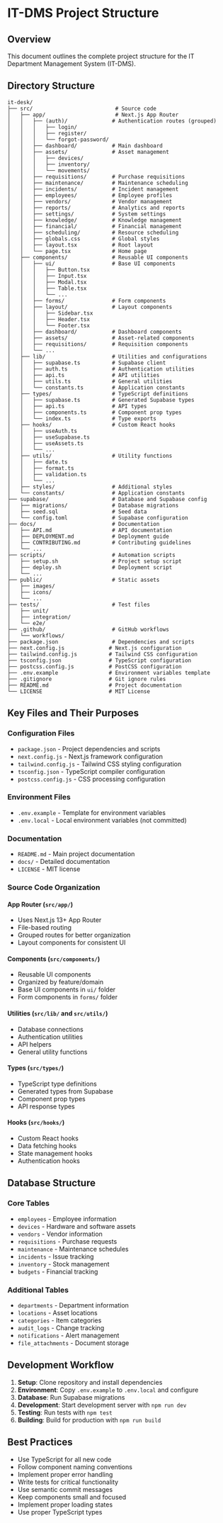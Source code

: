 # IT-DMS Project Structure

## Overview

This document outlines the complete project structure for the IT Department Management System (IT-DMS).

## Directory Structure

```
it-desk/
├── src/                          # Source code
│   ├── app/                      # Next.js App Router
│   │   ├── (auth)/              # Authentication routes (grouped)
│   │   │   ├── login/
│   │   │   ├── register/
│   │   │   └── forgot-password/
│   │   ├── dashboard/           # Main dashboard
│   │   ├── assets/              # Asset management
│   │   │   ├── devices/
│   │   │   ├── inventory/
│   │   │   └── movements/
│   │   ├── requisitions/        # Purchase requisitions
│   │   ├── maintenance/         # Maintenance scheduling
│   │   ├── incidents/           # Incident management
│   │   ├── employees/           # Employee profiles
│   │   ├── vendors/             # Vendor management
│   │   ├── reports/             # Analytics and reports
│   │   ├── settings/            # System settings
│   │   ├── knowledge/           # Knowledge management
│   │   ├── financial/           # Financial management
│   │   ├── scheduling/          # Resource scheduling
│   │   ├── globals.css          # Global styles
│   │   ├── layout.tsx           # Root layout
│   │   └── page.tsx             # Home page
│   ├── components/              # Reusable UI components
│   │   ├── ui/                  # Base UI components
│   │   │   ├── Button.tsx
│   │   │   ├── Input.tsx
│   │   │   ├── Modal.tsx
│   │   │   ├── Table.tsx
│   │   │   └── ...
│   │   ├── forms/               # Form components
│   │   ├── layout/              # Layout components
│   │   │   ├── Sidebar.tsx
│   │   │   ├── Header.tsx
│   │   │   └── Footer.tsx
│   │   ├── dashboard/           # Dashboard components
│   │   ├── assets/              # Asset-related components
│   │   ├── requisitions/        # Requisition components
│   │   └── ...
│   ├── lib/                     # Utilities and configurations
│   │   ├── supabase.ts          # Supabase client
│   │   ├── auth.ts              # Authentication utilities
│   │   ├── api.ts               # API utilities
│   │   ├── utils.ts             # General utilities
│   │   └── constants.ts         # Application constants
│   ├── types/                   # TypeScript definitions
│   │   ├── supabase.ts          # Generated Supabase types
│   │   ├── api.ts               # API types
│   │   ├── components.ts        # Component prop types
│   │   └── index.ts             # Type exports
│   ├── hooks/                   # Custom React hooks
│   │   ├── useAuth.ts
│   │   ├── useSupabase.ts
│   │   ├── useAssets.ts
│   │   └── ...
│   ├── utils/                   # Utility functions
│   │   ├── date.ts
│   │   ├── format.ts
│   │   ├── validation.ts
│   │   └── ...
│   ├── styles/                  # Additional styles
│   └── constants/               # Application constants
├── supabase/                    # Database and Supabase config
│   ├── migrations/              # Database migrations
│   ├── seed.sql                 # Seed data
│   └── config.toml              # Supabase configuration
├── docs/                        # Documentation
│   ├── API.md                   # API documentation
│   ├── DEPLOYMENT.md            # Deployment guide
│   ├── CONTRIBUTING.md          # Contributing guidelines
│   └── ...
├── scripts/                     # Automation scripts
│   ├── setup.sh                 # Project setup script
│   ├── deploy.sh                # Deployment script
│   └── ...
├── public/                      # Static assets
│   ├── images/
│   ├── icons/
│   └── ...
├── tests/                       # Test files
│   ├── unit/
│   ├── integration/
│   └── e2e/
├── .github/                     # GitHub workflows
│   └── workflows/
├── package.json                 # Dependencies and scripts
├── next.config.js              # Next.js configuration
├── tailwind.config.js          # Tailwind CSS configuration
├── tsconfig.json               # TypeScript configuration
├── postcss.config.js           # PostCSS configuration
├── .env.example                # Environment variables template
├── .gitignore                  # Git ignore rules
├── README.md                   # Project documentation
└── LICENSE                     # MIT License
```

## Key Files and Their Purposes

### Configuration Files
- `package.json` - Project dependencies and scripts
- `next.config.js` - Next.js framework configuration
- `tailwind.config.js` - Tailwind CSS styling configuration
- `tsconfig.json` - TypeScript compiler configuration
- `postcss.config.js` - CSS processing configuration

### Environment Files
- `.env.example` - Template for environment variables
- `.env.local` - Local environment variables (not committed)

### Documentation
- `README.md` - Main project documentation
- `docs/` - Detailed documentation
- `LICENSE` - MIT license

### Source Code Organization

#### App Router (`src/app/`)
- Uses Next.js 13+ App Router
- File-based routing
- Grouped routes for better organization
- Layout components for consistent UI

#### Components (`src/components/`)
- Reusable UI components
- Organized by feature/domain
- Base UI components in `ui/` folder
- Form components in `forms/` folder

#### Utilities (`src/lib/` and `src/utils/`)
- Database connections
- Authentication utilities
- API helpers
- General utility functions

#### Types (`src/types/`)
- TypeScript type definitions
- Generated types from Supabase
- Component prop types
- API response types

#### Hooks (`src/hooks/`)
- Custom React hooks
- Data fetching hooks
- State management hooks
- Authentication hooks

## Database Structure

### Core Tables
- `employees` - Employee information
- `devices` - Hardware and software assets
- `vendors` - Vendor information
- `requisitions` - Purchase requests
- `maintenance` - Maintenance schedules
- `incidents` - Issue tracking
- `inventory` - Stock management
- `budgets` - Financial tracking

### Additional Tables
- `departments` - Department information
- `locations` - Asset locations
- `categories` - Item categories
- `audit_logs` - Change tracking
- `notifications` - Alert management
- `file_attachments` - Document storage

## Development Workflow

1. **Setup**: Clone repository and install dependencies
2. **Environment**: Copy `.env.example` to `.env.local` and configure
3. **Database**: Run Supabase migrations
4. **Development**: Start development server with `npm run dev`
5. **Testing**: Run tests with `npm test`
6. **Building**: Build for production with `npm run build`

## Best Practices

- Use TypeScript for all new code
- Follow component naming conventions
- Implement proper error handling
- Write tests for critical functionality
- Use semantic commit messages
- Keep components small and focused
- Implement proper loading states
- Use proper TypeScript types 